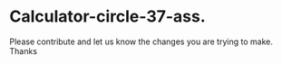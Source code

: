 # Calculator-circle-37-ass.
Please contribute and let us know the changes you are trying to make. Thanks

